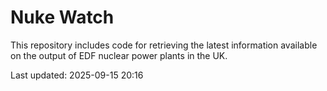 # Nuke Watch

This repository includes code for retrieving the latest information available on the output of EDF nuclear power plants in the UK.

Last updated: 2025-09-15 20:16